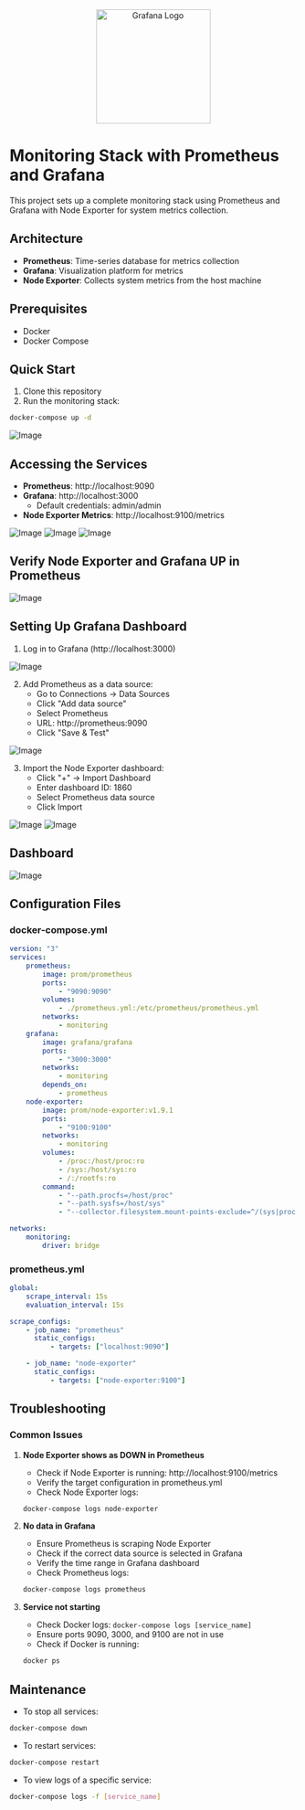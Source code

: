 <div align="center">
    <img src="/assets/12.png" alt="Grafana Logo" style="width: 200px; height: auto;">
</div>

# Monitoring Stack with Prometheus and Grafana


This project sets up a complete monitoring stack using Prometheus and Grafana with Node Exporter for system metrics collection.

## Architecture

-   **Prometheus**: Time-series database for metrics collection
-   **Grafana**: Visualization platform for metrics
-   **Node Exporter**: Collects system metrics from the host machine

## Prerequisites

-   Docker
-   Docker Compose

## Quick Start

1. Clone this repository
2. Run the monitoring stack:

```bash
docker-compose up -d
```

![Image](/assets/101.png)

## Accessing the Services

-   **Prometheus**: http://localhost:9090
-   **Grafana**: http://localhost:3000
    -   Default credentials: admin/admin
-   **Node Exporter Metrics**: http://localhost:9100/metrics

![Image](/assets/2.png)
![Image](/assets/3.png)
![Image](/assets/4.png)

## Verify Node Exporter and Grafana UP in Prometheus

![Image](/assets/5.png)

## Setting Up Grafana Dashboard

1. Log in to Grafana (http://localhost:3000)

![Image](/assets/6.png)

2. Add Prometheus as a data source:
    - Go to Connections → Data Sources
    - Click "Add data source"
    - Select Prometheus
    - URL: http://prometheus:9090
    - Click "Save & Test"

![Image](/assets/7.png)

3. Import the Node Exporter dashboard:
    - Click "+" → Import Dashboard
    - Enter dashboard ID: 1860
    - Select Prometheus data source
    - Click Import

![Image](/assets/8.png)
![Image](/assets/9.png)

## Dashboard

![Image](/assets/10.png)

## Configuration Files

### docker-compose.yml

```yaml
version: "3"
services:
    prometheus:
        image: prom/prometheus
        ports:
            - "9090:9090"
        volumes:
            - ./prometheus.yml:/etc/prometheus/prometheus.yml
        networks:
            - monitoring
    grafana:
        image: grafana/grafana
        ports:
            - "3000:3000"
        networks:
            - monitoring
        depends_on:
            - prometheus
    node-exporter:
        image: prom/node-exporter:v1.9.1
        ports:
            - "9100:9100"
        networks:
            - monitoring
        volumes:
            - /proc:/host/proc:ro
            - /sys:/host/sys:ro
            - /:/rootfs:ro
        command:
            - "--path.procfs=/host/proc"
            - "--path.sysfs=/host/sys"
            - "--collector.filesystem.mount-points-exclude=^/(sys|proc|dev|host|etc)($$|/)"

networks:
    monitoring:
        driver: bridge
```

### prometheus.yml

```yaml
global:
    scrape_interval: 15s
    evaluation_interval: 15s

scrape_configs:
    - job_name: "prometheus"
      static_configs:
          - targets: ["localhost:9090"]

    - job_name: "node-exporter"
      static_configs:
          - targets: ["node-exporter:9100"]
```

## Troubleshooting

### Common Issues

1. **Node Exporter shows as DOWN in Prometheus**

    - Check if Node Exporter is running: http://localhost:9100/metrics
    - Verify the target configuration in prometheus.yml
    - Check Node Exporter logs:

    ```bash
    docker-compose logs node-exporter
    ```

2. **No data in Grafana**

    - Ensure Prometheus is scraping Node Exporter
    - Check if the correct data source is selected in Grafana
    - Verify the time range in Grafana dashboard
    - Check Prometheus logs:

    ```bash
    docker-compose logs prometheus
    ```

3. **Service not starting**
    - Check Docker logs: `docker-compose logs [service_name]`
    - Ensure ports 9090, 3000, and 9100 are not in use
    - Check if Docker is running:
    ```bash
    docker ps
    ```

## Maintenance

-   To stop all services:

```bash
docker-compose down
```

-   To restart services:

```bash
docker-compose restart
```

-   To view logs of a specific service:

```bash
docker-compose logs -f [service_name]
```
